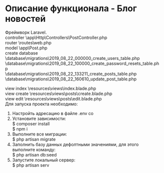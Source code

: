 
# Описание функционала - Блог новостей
Фреймворк Laravel. </br>
controller \app\Http\Controllers\PostController.php </br>
router \routes\web.php </br>
model \app\Post.php </br>
create database \database\migrations\2019_08_22_000000_create_users_table.php </br>
          \database\migrations\2019_08_22_100000_create_password_resets_table.php </br>
          \database\migrations\2019_08_22_133211_create_posts_table.php </br>
          \database\migrations\2019_08_22_160610_update_post_table.php </br>

view index \resources\views\index.blade.php </br>
view create \resources\views\posts\create.blade.php </br>
view edit \resources\views\posts\edit.blade.php </br>
Для запуска проекта необходимо: </br>
1) Настройть адресацию в файле .env со </br>
2) Установите зависимости: </br>
    $ composer install </br>
    $ npm i </br>
3) Выполните все миграции: </br>
    $ php artisan migrate </br>
4) Заполнить базу данных дефолтными значениями, для этого выполните команду: </br>
    $ php artisan db:seed </br>
5) Запустите локальный сервер: </br>
    $ php artisan serv </br>
